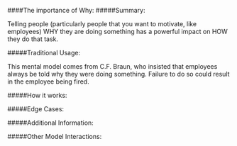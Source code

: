 ####The importance of Why:
#####Summary:

Telling people (particularly people that you want to motivate, like employees) WHY they are doing something has a powerful impact on HOW they do that task.

#####Traditional Usage:

This mental model comes from C.F. Braun, who insisted that employees always be told why they were doing something. Failure to do so could result in the employee being fired. 

#####How it works:

#####Edge Cases:

#####Additional Information:

#####Other Model Interactions:

